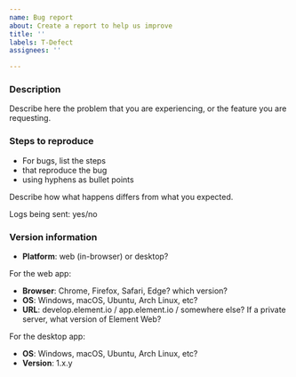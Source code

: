 ```yaml
---
name: Bug report
about: Create a report to help us improve
title: ''
labels: T-Defect
assignees: ''

---
```


<!-- A picture's worth a thousand words: PLEASE INCLUDE A SCREENSHOT :P -->

<!-- Please report security issues by email to security@matrix.org -->

<!-- This is a bug report template. By following the instructions below and
filling out the sections with your information, you will help the us to get all
the necessary data to fix your issue.

You can also preview your report before submitting it. You may remove sections
that aren't relevant to your particular case.

Text between <!-- and --​> marks will be invisible in the report.
-->

### Description

Describe here the problem that you are experiencing, or the feature you are requesting.

### Steps to reproduce

- For bugs, list the steps
- that reproduce the bug
- using hyphens as bullet points

Describe how what happens differs from what you expected.

<!-- Please send us logs for your bug report. They're very important for bugs
which are hard to reproduce. To do this, create this issue then go to your
account settings and click 'Submit Debug Logs' from the Help & About tab -->
Logs being sent: yes/no

<!-- Include screenshots if possible: you can drag and drop images below. -->

### Version information

<!-- IMPORTANT: please answer the following questions, to help us narrow down the problem -->

- **Platform**: web (in-browser) or desktop?

For the web app:

- **Browser**: Chrome, Firefox, Safari, Edge? which version?
- **OS**: Windows, macOS, Ubuntu, Arch Linux, etc?
- **URL**: develop.element.io / app.element.io / somewhere else? If a private server, what version of Element Web?

For the desktop app:

- **OS**: Windows, macOS, Ubuntu, Arch Linux, etc?
- **Version**: 1.x.y <!-- check the user settings panel if unsure -->
